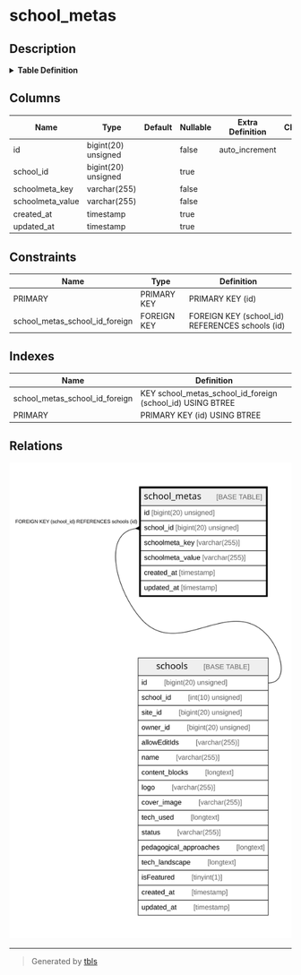 # school_metas

## Description

<details>
<summary><strong>Table Definition</strong></summary>

```sql
CREATE TABLE `school_metas` (
  `id` bigint(20) unsigned NOT NULL AUTO_INCREMENT,
  `school_id` bigint(20) unsigned DEFAULT NULL,
  `schoolmeta_key` varchar(255) COLLATE utf8mb4_unicode_ci NOT NULL,
  `schoolmeta_value` varchar(255) COLLATE utf8mb4_unicode_ci NOT NULL,
  `created_at` timestamp NULL DEFAULT NULL,
  `updated_at` timestamp NULL DEFAULT NULL,
  PRIMARY KEY (`id`),
  KEY `school_metas_school_id_foreign` (`school_id`),
  CONSTRAINT `school_metas_school_id_foreign` FOREIGN KEY (`school_id`) REFERENCES `schools` (`id`) ON DELETE CASCADE
) ENGINE=InnoDB AUTO_INCREMENT=[Redacted by tbls] DEFAULT CHARSET=utf8mb4 COLLATE=utf8mb4_unicode_ci
```

</details>

## Columns

| Name | Type | Default | Nullable | Extra Definition | Children | Parents | Comment |
| ---- | ---- | ------- | -------- | ---------------- | -------- | ------- | ------- |
| id | bigint(20) unsigned |  | false | auto_increment |  |  |  |
| school_id | bigint(20) unsigned |  | true |  |  | [schools](schools.md) |  |
| schoolmeta_key | varchar(255) |  | false |  |  |  |  |
| schoolmeta_value | varchar(255) |  | false |  |  |  |  |
| created_at | timestamp |  | true |  |  |  |  |
| updated_at | timestamp |  | true |  |  |  |  |

## Constraints

| Name | Type | Definition |
| ---- | ---- | ---------- |
| PRIMARY | PRIMARY KEY | PRIMARY KEY (id) |
| school_metas_school_id_foreign | FOREIGN KEY | FOREIGN KEY (school_id) REFERENCES schools (id) |

## Indexes

| Name | Definition |
| ---- | ---------- |
| school_metas_school_id_foreign | KEY school_metas_school_id_foreign (school_id) USING BTREE |
| PRIMARY | PRIMARY KEY (id) USING BTREE |

## Relations

![er](school_metas.svg)

---

> Generated by [tbls](https://github.com/k1LoW/tbls)
